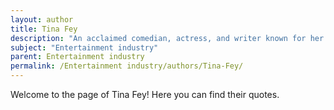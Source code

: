 ```yaml
---
layout: author
title: Tina Fey
description: "An acclaimed comedian, actress, and writer known for her work on 'Saturday Night Live' and '30 Rock', who has provided insights on the entertainment industry."
subject: "Entertainment industry"
parent: Entertainment industry
permalink: /Entertainment industry/authors/Tina-Fey/
---
```


Welcome to the page of Tina Fey! Here you can find their quotes.

